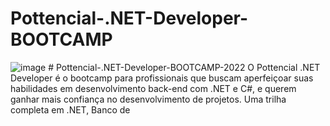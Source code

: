 # Pottencial-.NET-Developer-BOOTCAMP
  ![image](https://user-images.githubusercontent.com/87583186/190204682-80366450-372e-460e-8fb4-c19660521254.png) # Pottencial-.NET-Developer-BOOTCAMP-2022  O Pottencial .NET Developer é o bootcamp para profissionais que buscam aperfeiçoar suas habilidades em desenvolvimento back-end com .NET e C#, e querem ganhar mais confiança no desenvolvimento de projetos. Uma trilha completa em .NET, Banco de
